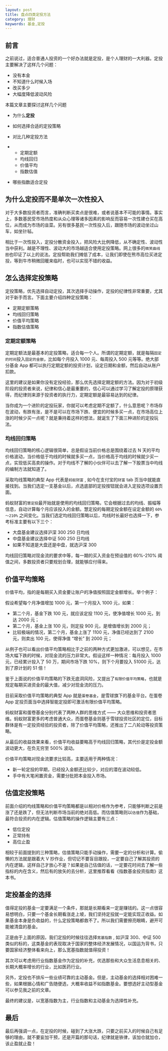 ```yaml
---
layout: post
title: 盘点四类定投方法
category: 理财
keywords: 基金,定投
---
```


## 前言

之前说过，适合普通人投资的一个好办法就是定投，是个人理财的一大利器。定投主要解决了这样几个问题：

- 没有本金
- 不知道什么时候入场
- 改买多少
- 大幅度降低波动风险

本篇文章主要探讨这样几个问题

- 为什么**定投**

- 如何选择合适的定投策略

- 对比几种定投方法

- - 定期定额
  - 均线回归
  - 价值平均
  - 指数估值

- 哪些指数适合定投

## 为什么定投而不是单次一次性投入

对于大多数投资者而言，准确判断买卖点是很难，或者说基本不可能的事情。事实上，多数基民受市场热度和从众心理等诸多因素的影响反而容易一次性建仓买在高位，从而成为市场的韭菜。另有很多基民一次性投入后，跟随市场的波动坐过山车，如坐针毡。

相比于一次性投入，定投分散资金投入，把风险大比例降低，从不确定性、波动性当中获利。越是不理性、波动大的市场越适合使用定投策略。网上很多的`微笑曲线图`也印证了以上的说法。定投帮助我们摊低了成本，让我们即使在熊市高位买进定投，等到牛市稍微回暖来临时，也可以实现不错的收益。

## 怎么选择定投策略

定投策略，优先选择自动定投，其次选择手动操作，定投的纪律性非常重要，尤其对于新手而言。下面主要介绍四种定投策略：

- 定期定额策略
- 均线回归策略
- 价值平均策略
- 指数估值策略

### 定期定额策略

定期定额法是最基本的定投策略，适合每一个人。所谓的定期定额，就是每隔`固定的时间`投入`固定的金额`，比如每个月投入 1000 元、每周投入 500 元等等。绝大部分基金 App 都可以执行定期定额的投资计划，设定日期和金额，然后自动从账户扣款。

这里的建议是如果你没有定投经验，那么优先选择定期定额的方法。因为对于初级阶段的投资者来说，纪律和信心是最重要的，信心可以通过学习了解定投的原理获得，而纪律则来源于投资者的执行力，定期定额是最容易达到的纪律。

当你成为一个进阶的定投玩家，你就可以考虑定期不定额了，什么意思呢？市场存在波动，有跌有涨，是不是可以在市场下跌、便宜的时候多买一点，在市场高位上涨的时候少买一点呢？就是秉持着这样的想法，就诞生了下面三种进阶的定投玩法。

### 均线回归策略

均线回归策略的核心逻辑很简单，总是假设当前价格总是围绕着过去 N 天的平均价格波动，当价格低于均线的时候就多买一点，当价格高于均线的时候就少买一点，实现低买高卖的操作。对于均线不了解的小伙伴可以去了解一下股票当中均线的编制方法就知道了。

采取均线策略的典型 App 代表是`蚂蚁财富` , 如今在支付宝的`财富` tab 页当中就能直接找到。当我们选定一支基金以后，点选底部的定投按钮就会进入定投选项设置页面。

蚂蚁财富的`慧定投`最开始就是使用的均线回归策略，它会根据过去的均线、振幅等信息，自动计算每个月应该投入的金额。慧定投的每期定投金额在设定金额的 `60%～210%` 之间变化。当我们选定均线回归策略以后，均线时长最好也选择一下，参考标准主要有以下三个：

- 大盘基金建议选择沪深 300 250 日均线
- 中盘基金建议选择中证 500 250 日均线
- 如果不知道是大盘还是中盘，就选沪深 300

均线回归策略对现金流的要求中等，每一期的买入资金在预设值的 60%-210% 阈值之间，多数投资者只要规划合理，就能够应付得来。

## 价值平均策略

价值平均，指的是每期买入资金要让账户的净值按照固定金额增长。举个例子：

假设希望每个月净值增加 1000 元，第一个月投入 1000 元，如果：

- 第二个月，基金下跌 100 元，就应该定投 1100 元，使净值增长 1000 元，到达 2000 元；
- 第二个月，基金上涨 100 元，则定投 900 元，是增值增长到 2000 元；
- 比较极端的情况，第二个月，基金上涨了 1100 元，净值已经达到了 2100 元，则卖出 100 元，使得净值 “增长” 到 2000 元；

从例子也可以看出价值平均策略相比于之前的两种方式更加激进，可以想见，在市场大幅下跌的时候，对现金流的压力非常大。假设这样一种情况：每月投入 1000 元，已经累计投入了 50 万，期间市场下跌 10%，则下个月要投入 51000 元，达到了原计划的 51 倍！

鉴于上面说的价值平均策略的下跌无底洞风险，又提出了`有限价值平均策略`，也就是规定每期买进资金的最大值，减少对现金流的压力。

目前采取价值平均策略的典型 App 就是`蛋卷基金`，是雪球旗下的基金平台。在蛋卷 App 定投页面当中选择智能定投即可激活有限价值平均策略。

蚂蚁财富和蛋卷基金分别代表了两种人群的思维方式 —— 大众思维和投资者思维。蚂蚁财富更多的考虑普通大众，而蛋卷基金则基于雪球投资社区的定位，目标群体是有一定投资经验的投资者，除了价值平均策略，还推出了二八轮动等投资策略。

从最后的收益效果来看，价值平均收益要略高于均线回归策略，其代价是定投金额波动更大，在负无穷至 500% 波动。

价值平均策略对现金流要求比较高，主要适用于两种情况：

- 新一轮定投的早期，已经投入金额还比较少，对应的潜在波动较低。
- 手中有大笔闲置资金，需要分批把本金投入市场。

## 估值定投策略

前面介绍的均线策略和价值平均策略都是以相对价格作为参考，只能够判断之前是涨了还是跌了，但无法判断市场当前的绝对高低。而估值策略则以`估值`作为基础，最符合投资的内在逻辑。估值策略的操作逻辑主要有三点：

- 低位定投
- 正常持有
- 高位止盈

相较于前面提到的三种策略，估值策略只能手动操作，需要一定的分析和计算。偷懒的方法就是跟着大 V 抄作业，但切记不要盲目跟投，一定要自己了解其投资的内在逻辑，这样自己才放心不是？如果是自己估值的话，一定要花时间去了解一些指标的内在含义，然后有的放矢的去分析，这里推荐看看《指数基金投资指南》这本书。

## 定投基金的选择

值得定投的基金一定要满足一个条件，那就是长期看来一定是赚钱的。这一点很容易想明白，只要一个基金长期看涨走上坡，我们坚持定投就一定能实现正收益。如果基金本身是负收益的，什么定投策略都救不了。所以我们需要擦亮眼睛，避开可能被清盘的基金。

正是由于上面的原因，我们定投的时候往往选择`宽基指数` , 如沪深 300、中证 500 类似的标的，这类基金的表现取决于国家的整体经济发展情况，以国运为背书，只要国家经济整体看来向上，那么宽基指数就值得投资！

其次可以考虑用行业指数基金作为定投的补充，优选那些和大众生活息息相关的、长期大概率增长的行业，比如医药行业。

另外，定投也不排斥一些业绩可靠的主动基金。但是，主动基金的选择相对困难一些，如果根据心情和广告随便选，大概率收益不如指数基金。要想选好主动型基金可以参见我之前的文章。

最终的建议是，以宽基指数为主，行业指数和主动基金为选择性补充。

## 最后

最后再强调一点，在定投的时候，碰到了大涨大跌，只要之前买入的时候自己有足够的理由，就不要妄加干预，还是开篇的那句话，纪律就是铁律，该加仓就加仓，该止盈就止盈！


  